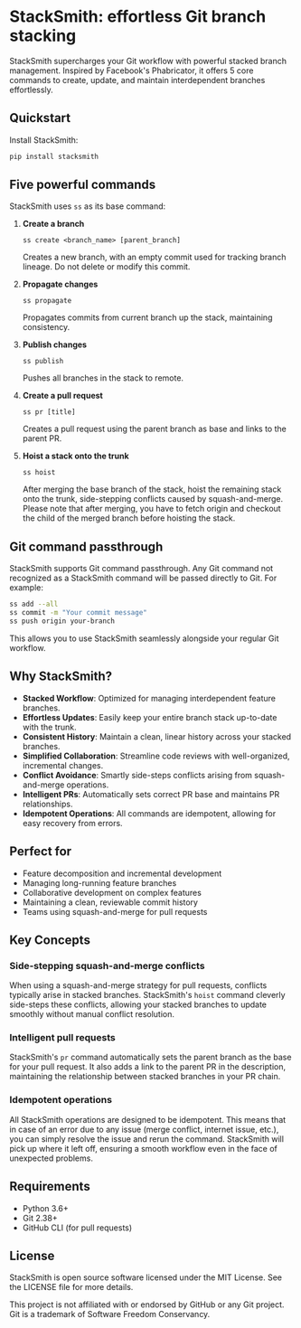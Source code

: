 # StackSmith: effortless Git branch stacking

StackSmith supercharges your Git workflow with powerful stacked branch management. Inspired by Facebook's Phabricator, it offers 5 core commands to create, update, and maintain interdependent branches effortlessly.

## Quickstart

Install StackSmith:

```bash
pip install stacksmith
```

## Five powerful commands

StackSmith uses `ss` as its base command:

1. **Create a branch**
   ```
   ss create <branch_name> [parent_branch]
   ```
   Creates a new branch, with an empty commit used for tracking branch lineage. Do not delete or modify this commit.

2. **Propagate changes**
   ```
   ss propagate
   ```
   Propagates commits from current branch up the stack, maintaining consistency.

3. **Publish changes**
   ```
   ss publish
   ```
   Pushes all branches in the stack to remote.

4. **Create a pull request**
   ```
   ss pr [title]
   ```
   Creates a pull request using the parent branch as base and links to the parent PR.

5. **Hoist a stack onto the trunk**
   ```
   ss hoist
   ```
   After merging the base branch of the stack, hoist the remaining stack onto the trunk, side-stepping conflicts caused by squash-and-merge. 
   \
   Please note that after merging, you have to fetch origin and checkout the child of the merged branch before hoisting the stack.

## Git command passthrough

StackSmith supports Git command passthrough. Any Git command not recognized as a StackSmith command will be passed directly to Git. For example:

```bash
ss add --all
ss commit -m "Your commit message"
ss push origin your-branch
```

This allows you to use StackSmith seamlessly alongside your regular Git workflow.

## Why StackSmith?

- **Stacked Workflow**: Optimized for managing interdependent feature branches.
- **Effortless Updates**: Easily keep your entire branch stack up-to-date with the trunk.
- **Consistent History**: Maintain a clean, linear history across your stacked branches.
- **Simplified Collaboration**: Streamline code reviews with well-organized, incremental changes.
- **Conflict Avoidance**: Smartly side-steps conflicts arising from squash-and-merge operations.
- **Intelligent PRs**: Automatically sets correct PR base and maintains PR relationships.
- **Idempotent Operations**: All commands are idempotent, allowing for easy recovery from errors.

## Perfect for

- Feature decomposition and incremental development
- Managing long-running feature branches
- Collaborative development on complex features
- Maintaining a clean, reviewable commit history
- Teams using squash-and-merge for pull requests

## Key Concepts

### Side-stepping squash-and-merge conflicts

When using a squash-and-merge strategy for pull requests, conflicts typically arise in stacked branches. StackSmith's `hoist` command cleverly side-steps these conflicts, allowing your stacked branches to update smoothly without manual conflict resolution.

### Intelligent pull requests

StackSmith's `pr` command automatically sets the parent branch as the base for your pull request. It also adds a link to the parent PR in the description, maintaining the relationship between stacked branches in your PR chain.

### Idempotent operations

All StackSmith operations are designed to be idempotent. This means that in case of an error due to any issue (merge conflict, internet issue, etc.), you can simply resolve the issue and rerun the command. StackSmith will pick up where it left off, ensuring a smooth workflow even in the face of unexpected problems.

## Requirements

- Python 3.6+
- Git 2.38+
- GitHub CLI (for pull requests)

## License

StackSmith is open source software licensed under the MIT License. See the LICENSE file for more details.

This project is not affiliated with or endorsed by GitHub or any Git project. Git is a trademark of Software Freedom Conservancy.